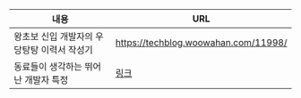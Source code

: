 
| 내용                                        | URL                                  |
| ------------------------------------------- | ------------------------------------ |
| 왕초보 신입 개발자의 우당탕탕 이력서 작성기 | https://techblog.woowahan.com/11998/ |
| 동료들이 생각하는 뛰어난 개발자 특정 | [링크](https://velog.io/@eddy_song/problem-solver)                                      |
